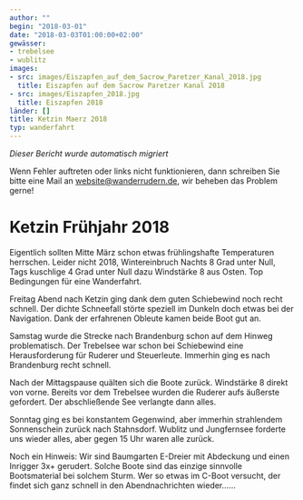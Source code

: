```yaml
---
author: ""
begin: "2018-03-01"
date: "2018-03-03T01:00:00+02:00"
gewässer:
- trebelsee
- wublitz
images:
- src: images/Eiszapfen_auf_dem_Sacrow_Paretzer_Kanal_2018.jpg
  title: Eiszapfen auf dem Sacrow Paretzer Kanal 2018
- src: images/Eiszapfen_2018.jpg
  title: Eiszapfen 2018
länder: []
title: Ketzin Maerz 2018
typ: wanderfahrt
---
```



*Dieser Bericht wurde automatisch migriert*

Wenn Fehler auftreten oder links nicht funktionieren, dann schreiben Sie bitte eine Mail an website@wanderrudern.de, wir beheben das Problem gerne!



# Ketzin Frühjahr 2018


Eigentlich sollten Mitte März schon etwas frühlingshafte Temperaturen herrschen. Leider nicht 2018, Wintereinbruch Nachts 8 Grad unter Null, Tags kuschlige 4 Grad unter Null dazu Windstärke 8 aus Osten. Top Bedingungen für eine Wanderfahrt.

Freitag Abend nach Ketzin ging dank dem guten Schiebewind noch recht schnell. Der dichte Schneefall störte speziell im Dunkeln doch etwas bei der Navigation. Dank der erfahrenen Obleute kamen beide Boot gut an.

Samstag wurde die Strecke nach Brandenburg schon auf dem Hinweg problematisch. Der Trebelsee war schon bei Schiebewind eine Herausforderung für Ruderer und Steuerleute. Immerhin ging es nach Brandenburg recht schnell.

Nach der Mittagspause quälten sich die Boote zurück. Windstärke 8 direkt von vorne. Bereits vor dem Trebelsee wurden die Ruderer aufs äußerste gefordert. Der abschließende See verlangte dann alles.

Sonntag ging es bei konstantem Gegenwind, aber immerhin strahlendem Sonnenschein zurück nach Stahnsdorf. Wublitz und Jungfernsee forderte uns wieder alles, aber gegen 15 Uhr waren alle zurück.

Noch ein Hinweis: Wir sind Baumgarten E-Dreier mit Abdeckung und einen Inrigger 3x+ gerudert. Solche Boote sind das einzige sinnvolle Bootsmaterial bei solchem Sturm. Wer so etwas im C-Boot versucht, der findet sich ganz schnell in den Abendnachrichten wieder......